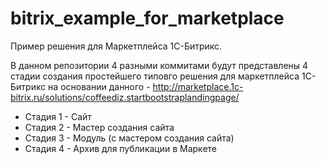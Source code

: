 bitrix_example_for_marketplace
==============================

Пример решения для Маркетплейса 1С-Битрикс.

В данном репозитории 4 разными коммитами будут представлены 4 стадии создания простейшего типовго решения для маркетплейса 1С-Битрикс на основании данного - http://marketplace.1c-bitrix.ru/solutions/coffeediz.startbootstraplandingpage/

* Стадия 1 - Сайт
* Стадия 2 - Мастер создания сайта
* Стадия 3 - Модуль (с мастером создания сайта)
* Стадия 4 - Архив для публикации в Маркете
